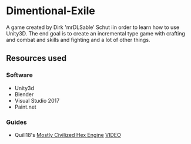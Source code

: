 # Dimentional-Exile
A game created by Dirk 'mrDLSable' Schut iin order to learn how to use Unity3D. The end goal is to create an incremental type game with crafting and combat and skills and fighting and a lot of other things.

## Resources used
### Software
- Unity3d
- Blender
- Visual Studio 2017
- Paint.net

### Guides
- Quill18's [Mostly Civilized Hex Engine](https://github.com/quill18/MostlyCivilizedHexEngine) [VIDEO](https://www.youtube.com/watch?v=j-rCuN7uMR8)
